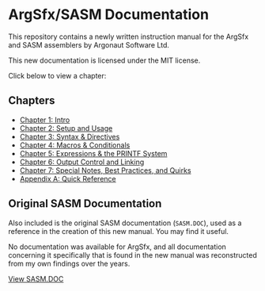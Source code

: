 # ArgSfx/SASM Documentation

This repository contains a newly written instruction manual for the ArgSfx and SASM assemblers by Argonaut Software Ltd. 

This new documentation is licensed under the MIT license.

Click below to view a chapter:

## Chapters

- [Chapter 1: Intro](ch1_intro.md)
- [Chapter 2: Setup and Usage](ch1_setup_usage.md)
- [Chapter 3: Syntax & Directives](ch3_syntax_directives.md)
- [Chapter 4: Macros & Conditionals](ch4_macros_conditionals.md)
- [Chapter 5: Expressions & the PRINTF System](ch5_expressions_printf.md)
- [Chapter 6: Output Control and Linking](ch6_output_control_linking.md)
- [Chapter 7: Special Notes, Best Practices, and Quirks](ch7_notes_practices_quirks.md)
- [Appendix A: Quick Reference](appendixA.md)

## Original SASM Documentation

Also included is the original SASM documentation (`SASM.DOC`), used as a reference in the creation of this new manual. You may find it useful.

No documentation was available for ArgSfx, and all documentation concerning it specifically that is found in the new manual was reconstructed from my own findings over the years.

[View SASM.DOC](original_docs/SASM.DOC)